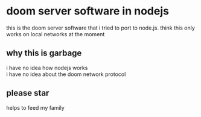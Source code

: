 # doom server software in nodejs
this is the doom server software that i tried to port to node.js. think this only works on local networks at the moment
## why this is garbage
i have no idea how nodejs works <br>
i have no idea about the doom network protocol</br>
## please star
helps to feed my family



